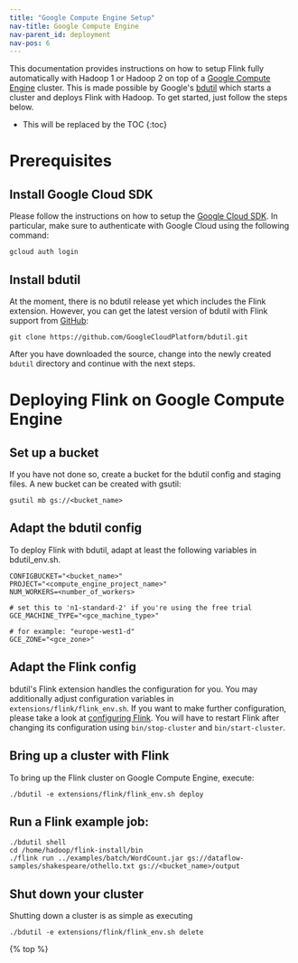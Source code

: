 ```yaml
---
title: "Google Compute Engine Setup"
nav-title: Google Compute Engine
nav-parent_id: deployment
nav-pos: 6
---
```

<!--
Licensed to the Apache Software Foundation (ASF) under one
or more contributor license agreements.  See the NOTICE file
distributed with this work for additional information
regarding copyright ownership.  The ASF licenses this file
to you under the Apache License, Version 2.0 (the
"License"); you may not use this file except in compliance
with the License.  You may obtain a copy of the License at

  http://www.apache.org/licenses/LICENSE-2.0

Unless required by applicable law or agreed to in writing,
software distributed under the License is distributed on an
"AS IS" BASIS, WITHOUT WARRANTIES OR CONDITIONS OF ANY
KIND, either express or implied.  See the License for the
specific language governing permissions and limitations
under the License.
-->

This documentation provides instructions on how to setup Flink fully automatically with Hadoop 1 or Hadoop 2 on top of a [Google Compute Engine](https://cloud.google.com/compute/) cluster. This is made possible by Google's [bdutil](https://cloud.google.com/hadoop/bdutil) which starts a cluster and deploys Flink with Hadoop. To get started, just follow the steps below.

* This will be replaced by the TOC {:toc}

# Prerequisites

## Install Google Cloud SDK

Please follow the instructions on how to setup the [Google Cloud SDK](https://cloud.google.com/sdk/). In particular, make sure to authenticate with Google Cloud using the following command:

    gcloud auth login
    

## Install bdutil

At the moment, there is no bdutil release yet which includes the Flink extension. However, you can get the latest version of bdutil with Flink support from [GitHub](https://github.com/GoogleCloudPlatform/bdutil):

    git clone https://github.com/GoogleCloudPlatform/bdutil.git
    

After you have downloaded the source, change into the newly created `bdutil` directory and continue with the next steps.

# Deploying Flink on Google Compute Engine

## Set up a bucket

If you have not done so, create a bucket for the bdutil config and staging files. A new bucket can be created with gsutil:

    gsutil mb gs://<bucket_name>
    

## Adapt the bdutil config

To deploy Flink with bdutil, adapt at least the following variables in bdutil_env.sh.

    CONFIGBUCKET="<bucket_name>"
    PROJECT="<compute_engine_project_name>"
    NUM_WORKERS=<number_of_workers>
    
    # set this to 'n1-standard-2' if you're using the free trial
    GCE_MACHINE_TYPE="<gce_machine_type>"
    
    # for example: "europe-west1-d"
    GCE_ZONE="<gce_zone>"
    

## Adapt the Flink config

bdutil's Flink extension handles the configuration for you. You may additionally adjust configuration variables in `extensions/flink/flink_env.sh`. If you want to make further configuration, please take a look at [configuring Flink](../config.html). You will have to restart Flink after changing its configuration using `bin/stop-cluster` and `bin/start-cluster`.

## Bring up a cluster with Flink

To bring up the Flink cluster on Google Compute Engine, execute:

    ./bdutil -e extensions/flink/flink_env.sh deploy
    

## Run a Flink example job:

    ./bdutil shell
    cd /home/hadoop/flink-install/bin
    ./flink run ../examples/batch/WordCount.jar gs://dataflow-samples/shakespeare/othello.txt gs://<bucket_name>/output
    

## Shut down your cluster

Shutting down a cluster is as simple as executing

    ./bdutil -e extensions/flink/flink_env.sh delete
    

{% top %}